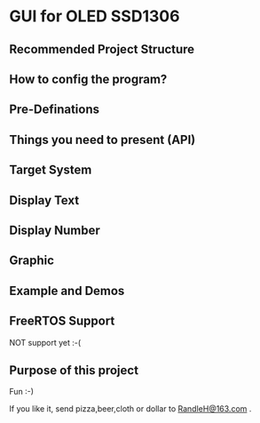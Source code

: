 
# GUI for OLED SSD1306

## Recommended Project Structure

## How to config the program?

## Pre-Definations

## Things you need to present (API)

## Target System 

## Display Text

## Display Number

## Graphic

## Example and Demos

## FreeRTOS Support
NOT support yet :-(

## Purpose of this project

Fun  :-)

If you like it, send pizza,beer,cloth or dollar to RandleH@163.com .
